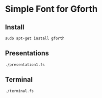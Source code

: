 # Simple Font for Gforth

## Install
```
sudo apt-get install gforth
```

## Presentations

```
./presentation1.fs
```

## Terminal

```
./terminal.fs
```

